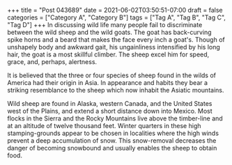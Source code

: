 +++
title = "Post 043689"
date = 2021-06-02T03:50:51-07:00
draft = false
categories = ["Category A", "Category B"]
tags = ["Tag A", "Tag B", "Tag C", "Tag D"]
+++
In discussing wild life many people fail to discriminate between the wild sheep and the wild goats. The goat has back-curving spike horns and a beard that makes the face every inch a goat's. Though of unshapely body and awkward gait, his ungainliness intensified by his long hair, the goat is a most skillful climber. The sheep excel him for speed, grace, and, perhaps, alertness.

It is believed that the three or four species of sheep found in the wilds of America had their origin in Asia. In appearance and habits they bear a striking resemblance to the sheep which now inhabit the Asiatic mountains.

Wild sheep are found in Alaska, western Canada, and the United States west of the Plains, and extend a short distance down into Mexico. Most flocks in the Sierra and the Rocky Mountains live above the timber-line and at an altitude of twelve thousand feet. Winter quarters in these high stamping-grounds appear to be chosen in localities where the high winds prevent a deep accumulation of snow. This snow-removal decreases the danger of becoming snowbound and usually enables the sheep to obtain food.
